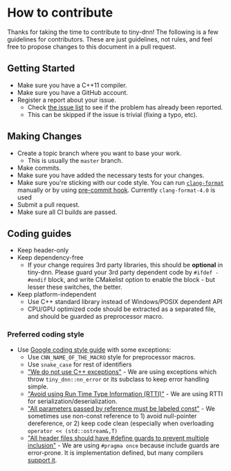 How to contribute
========

Thanks for taking the time to contribute to tiny-dnn! The following is a few guidelines for contributors.
These are just guidelines, not rules, and feel free to propose changes to this document in a pull request. 

## Getting Started
- Make sure you have a C++11 compiler.
- Make sure you have a GitHub account.
- Register a report about your issue.
    - Check [the issue list](https://github.com/tiny-dnn/tiny-dnn/issues) to see if the problem has already been reported.
    - This can be skipped if the issue is trivial (fixing a typo, etc).

## Making Changes
- Create a topic branch where you want to base your work.
    - This is usually the ```master``` branch.
- Make commits.
- Make sure you have added the necessary tests for your changes.
- Make sure you're sticking with our code style. You can run [`clang-format`](http://clang.llvm.org/docs/ClangFormat.html) manually or by using [pre-commit hook](https://github.com/arraiy/dacron/blob/master/etc/git/hooks/pre-commit). Currently `clang-format-4.0` is used
- Submit a pull request.
- Make sure all CI builds are passed.

## Coding guides
- Keep header-only
- Keep dependency-free
    - If your change requires 3rd party libraries, this should be __optional__ in tiny-dnn.
    Please guard your 3rd party dependent code by ```#ifdef - #endif``` block, and write CMakelist option to enable the block - 
    but lesser these switches, the better.
- Keep platform-independent
    - Use C++ standard library instead of Windows/POSIX dependent API
    - CPU/GPU optimized code should be extracted as a separated file, and should be guarded as preprocessor macro.

### Preferred coding style 
- Use [Google coding style guide](https://google.github.io/styleguide/cppguide.html) with some exceptions:
    - Use ```CNN_NAME_OF_THE_MACRO``` style for preprocessor macros.   
    - Use ```snake_case``` for rest of identifiers
    - ["We do not use C++ exceptions"](https://google.github.io/styleguide/cppguide.html#Exceptions) - We are using exceptions which throw ```tiny_dnn::nn_error``` or its subclass to keep error handling simple.
    - ["Avoid using Run Time Type Information (RTTI)"](https://google.github.io/styleguide/cppguide.html#Run-Time_Type_Information__RTTI_) - We are using RTTI for serialization/deserialization.
    - ["All parameters passed by reference must be labeled const"](https://google.github.io/styleguide/cppguide.html#Reference_Arguments) - We sometimes use non-const reference to 1) avoid null-pointer dereference, or 2) keep code clean (especially when overloading ```operator << (std::ostream&,T)```
    - ["All header files should have #define guards to prevent multiple inclusion"](https://google.github.io/styleguide/cppguide.html#The__define_Guard) - We are using ```#pragma once``` because include guards are error-prone. It is implementation defined, but many compilers [support it](https://en.wikipedia.org/wiki/Pragma_once#Portability).
